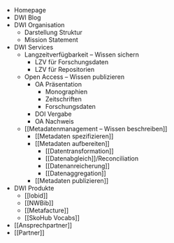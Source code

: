 - Homepage
- DWI Blog
- DWI Organisation
	- Darstellung Struktur
	- Mission Statement
- DWI Services
	- Langzeitverfügbarkeit – Wissen sichern
		- LZV für Forschungsdaten
		- LZV für Repositorien
	- Open Access – Wissen publizieren
		- OA Präsentation
			- Monographien
			- Zeitschriften
			- Forschungsdaten
		- DOI Vergabe
		- OA Nachweis
	- [[Metadatenmanagement – Wissen beschreiben]]
		- [[Metadaten spezifizieren]]
		- [[Metadaten aufbereiten]]
			- [[Datentransformation]]
			- [[Datenabgleich]]/Reconciliation
			- [[Datenanreicherung]]
			- [[Datenaggregation]]
		- [[Metadaten publizieren]]
- DWI Produkte
	- [[lobid]]
	- [[NWBib]]
	- [[Metafacture]]
	- [[SkoHub Vocabs]]
- [[Ansprechpartner]]
- [[Partner]]